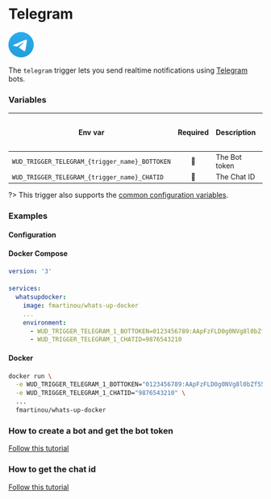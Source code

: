 # Telegram
![logo](telegram.png)

The `telegram` trigger lets you send realtime notifications using [Telegram](https://telegram.org/) bots.

### Variables

| Env var                                        | Required       | Description   | Supported values                                                                                   | Default value when missing  |
|------------------------------------------------|:--------------:|---------------| -------------------------------------------------------------------------------------------------- |-----------------------------| 
| `WUD_TRIGGER_TELEGRAM_{trigger_name}_BOTTOKEN` | :red_circle:   | The Bot token |                                                                                                    |                             |
| `WUD_TRIGGER_TELEGRAM_{trigger_name}_CHATID`   | :red_circle:   | The Chat ID   |                                                                                                    |                             |

?> This trigger also supports the [common configuration variables](configuration/triggers/?id=common-trigger-configuration).

### Examples

#### Configuration
<!-- tabs:start -->
#### **Docker Compose**
```yaml
version: '3'

services:
  whatsupdocker:
    image: fmartinou/whats-up-docker
    ...
    environment:
      - WUD_TRIGGER_TELEGRAM_1_BOTTOKEN=0123456789:AApFzFLD0g0NVg8l0bZf55ex3sajC4Aw84Q
      - WUD_TRIGGER_TELEGRAM_1_CHATID=9876543210
```

#### **Docker**
```bash
docker run \
  -e WUD_TRIGGER_TELEGRAM_1_BOTTOKEN="0123456789:AApFzFLD0g0NVg8l0bZf55ex3sajC4Aw84Q" \
  -e WUD_TRIGGER_TELEGRAM_1_CHATID="9876543210" \
  ...
  fmartinou/whats-up-docker
```
<!-- tabs:end -->

### How to create a bot and get the bot token
[Follow this tutorial](https://medium.com/geekculture/generate-telegram-token-for-bot-api-d26faf9bf064)

### How to get the chat id
[Follow this tutorial](https://www.alphr.com/find-chat-id-telegram/)

